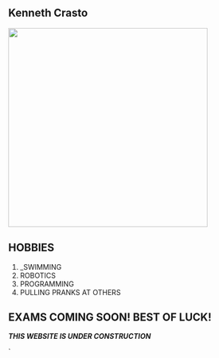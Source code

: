 ## Kenneth Crasto  

<img src="https://s-media-cache-ak0.pinimg.com/originals/44/41/7d/44417de181d07ddc7a30e0d869823623.jpg" width="400">


## HOBBIES

1. _SWIMMING
1. ROBOTICS
1. PROGRAMMING
1. PULLING PRANKS AT OTHERS

## EXAMS COMING SOON! BEST OF LUCK! 

 
**_THIS WEBSITE IS UNDER CONSTRUCTION_**


`
